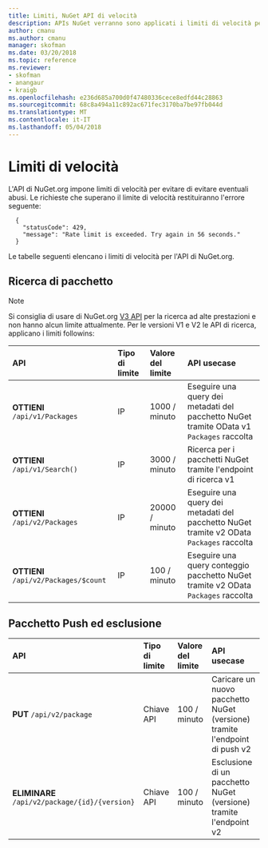 ```yaml
---
title: Limiti, NuGet API di velocità
description: APIs NuGet verranno sono applicati i limiti di velocità per evitare abusi.
author: cmanu
ms.author: cmanu
manager: skofman
ms.date: 03/20/2018
ms.topic: reference
ms.reviewer:
- skofman
- anangaur
- kraigb
ms.openlocfilehash: e236d685a700d0f47480336cece8edfd44c28863
ms.sourcegitcommit: 68c8a494a11c892ac671fec3170ba7be97fb044d
ms.translationtype: MT
ms.contentlocale: it-IT
ms.lasthandoff: 05/04/2018
---
```

# <a name="rate-limits"></a>Limiti di velocità

L'API di NuGet.org impone limiti di velocità per evitare di evitare eventuali abusi. Le richieste che superano il limite di velocità restituiranno l'errore seguente: 

  ~~~
    {
      "statusCode": 429,
      "message": "Rate limit is exceeded. Try again in 56 seconds."
    }
  ~~~

Le tabelle seguenti elencano i limiti di velocità per l'API di NuGet.org.

## <a name="package-search"></a>Ricerca di pacchetto

> [!Note]
> Si consiglia di usare di NuGet.org [V3 API](https://docs.microsoft.com/nuget/api/search-query-service-resource) per la ricerca ad alte prestazioni e non hanno alcun limite attualmente. Per le versioni V1 e V2 le API di ricerca, applicano i limiti followins:


| API | Tipo di limite | Valore del limite | API usecase |
|:---|:---|:---|:---|
**OTTIENI** `/api/v1/Packages` | IP | 1000 / minuto | Eseguire una query dei metadati del pacchetto NuGet tramite OData v1 `Packages` raccolta |
**OTTIENI** `/api/v1/Search()` | IP | 3000 / minuto | Ricerca per i pacchetti NuGet tramite l'endpoint di ricerca v1 | 
**OTTIENI** `/api/v2/Packages` | IP | 20000 / minuto | Eseguire una query dei metadati del pacchetto NuGet tramite v2 OData `Packages` raccolta | 
**OTTIENI** `/api/v2/Packages/$count` | IP | 100 / minuto | Eseguire una query conteggio pacchetto NuGet tramite v2 OData `Packages` raccolta | 

## <a name="package-push-and-unlist"></a>Pacchetto Push ed esclusione

| API | Tipo di limite | Valore del limite | API usecase | 
|:---|:---|:---|:--- |
**PUT** `/api/v2/package` | Chiave API | 100 / minuto | Caricare un nuovo pacchetto NuGet (versione) tramite l'endpoint di push v2 
**ELIMINARE** `/api/v2/package/{id}/{version}` | Chiave API | 100 / minuto | Esclusione di un pacchetto NuGet (versione) tramite l'endpoint v2 
